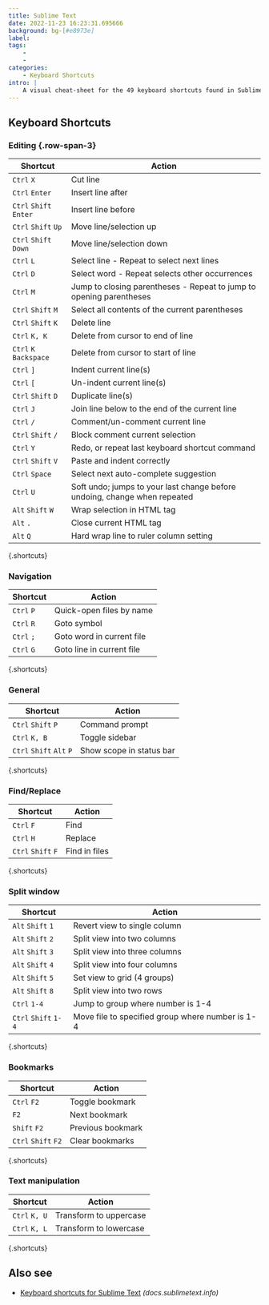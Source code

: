 ```yaml
---
title: Sublime Text
date: 2022-11-23 16:23:31.695666
background: bg-[#e8973e]
label: 
tags: 
    - 
    - 
categories:
    - Keyboard Shortcuts
intro: |
    A visual cheat-sheet for the 49 keyboard shortcuts found in Sublime Text
---
```




Keyboard Shortcuts
------------------



### Editing  {.row-span-3}

Shortcut | Action
---|---
`Ctrl` `X`  | Cut line
`Ctrl` `Enter`  | Insert line after
`Ctrl` `Shift` `Enter`  | Insert line before
`Ctrl` `Shift` `Up`  | Move line/selection up
`Ctrl` `Shift` `Down`  | Move line/selection down
`Ctrl` `L`  | Select line - Repeat to select next lines
`Ctrl` `D`  | Select word - Repeat selects other occurrences
`Ctrl` `M`  | Jump to closing parentheses - Repeat to jump to opening parentheses
`Ctrl` `Shift` `M`  | Select all contents of the current parentheses
`Ctrl` `Shift` `K`  | Delete line
`Ctrl` `K, K`  | Delete from cursor to end of line
`Ctrl` `K` `Backspace`  | Delete from cursor to start of line
`Ctrl` `]`  | Indent current line(s)
`Ctrl` `[`  | Un-indent current line(s)
`Ctrl` `Shift` `D`  | Duplicate line(s)
`Ctrl` `J`  | Join line below to the end of the current line
`Ctrl` `/`  | Comment/un-comment current line
`Ctrl` `Shift` `/`  | Block comment current selection
`Ctrl` `Y`  | Redo, or repeat last keyboard shortcut command
`Ctrl` `Shift` `V`  | Paste and indent correctly
`Ctrl` `Space`  | Select next auto-complete suggestion
`Ctrl` `U`  | Soft undo; jumps to your last change before undoing, change when repeated
`Alt` `Shift` `W`  | Wrap selection in HTML tag
`Alt` `.`  | Close current HTML tag
`Alt` `Q`  | Hard wrap line to ruler column setting
{.shortcuts}


### Navigation

Shortcut | Action
---|---
`Ctrl` `P`  | Quick-open files by name
`Ctrl` `R`  | Goto symbol
`Ctrl` `;`  | Goto word in current file
`Ctrl` `G`  | Goto line in current file
{.shortcuts}


### General

Shortcut | Action
---|---
`Ctrl` `Shift` `P`  | Command prompt
`Ctrl` `K, B`  | Toggle sidebar
`Ctrl` `Shift` `Alt` `P`  | Show scope in status bar
{.shortcuts}


### Find/Replace

Shortcut | Action
---|---
`Ctrl` `F`  | Find
`Ctrl` `H`  | Replace
`Ctrl` `Shift` `F`  | Find in files
{.shortcuts}


### Split window

Shortcut | Action
---|---
`Alt` `Shift` `1`  | Revert view to single column
`Alt` `Shift` `2`  | Split view into two columns
`Alt` `Shift` `3`  | Split view into three columns
`Alt` `Shift` `4`  | Split view into four columns
`Alt` `Shift` `5`  | Set view to grid (4 groups)
`Alt` `Shift` `8`  | Split view into two rows
`Ctrl` `1-4`  | Jump to group where number is 1-4
`Ctrl` `Shift` `1-4`  | Move file to specified group where number is 1-4
{.shortcuts}


### Bookmarks

Shortcut | Action
---|---
`Ctrl` `F2`  | Toggle bookmark
`F2`  | Next bookmark
`Shift` `F2`  | Previous bookmark
`Ctrl` `Shift` `F2`  | Clear bookmarks
{.shortcuts}


### Text manipulation

Shortcut | Action
---|---
`Ctrl` `K, U`  | Transform to uppercase
`Ctrl` `K, L`  | Transform to lowercase
{.shortcuts}




Also see
--------
- [Keyboard shortcuts for Sublime Text](http://docs.sublimetext.info/en/latest/reference/keyboard_shortcuts_win.html) _(docs.sublimetext.info)_
